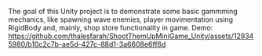 The goal of this Unity project is to demonstrate some basic gammming mechanics, like spawning wave enemies, player movimentation using RigidBody and, mainly, shop store functionality in game.
Demo:
https://github.com/thalesfarah/ShootThemUpMiniGame_Unity/assets/129345980/b10c2c7b-ae5d-427c-88d1-3a6608e6ff6d
